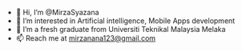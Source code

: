 - 👋 Hi, I’m @MirzaSyazana
- 👀 I’m interested in Artificial intelligence, Mobile Apps development
- 🌱 I’m a fresh graduate from Universiti Teknikal Malaysia Melaka
- 📫 Reach me at mirzanana123@gmail.com 

<!---
MirzaSyazana/MirzaSyazana is a ✨ special ✨ repository because its `README.md` (this file) appears on your GitHub profile.
You can click the Preview link to take a look at your changes.
--->
